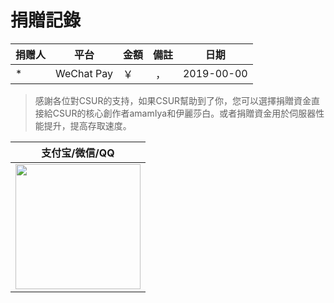 # 捐贈記錄

| 捐赠人       | 平台       | 金額     | 備註                                     | 日期       |
| ------------ | ---------- | -------- | ---------------------------------------- | ---------- |
| \*           | WeChat Pay | ￥ &nbsp;  | &nbsp;，&nbsp;                       | 2019-00-00 |


> 感謝各位對CSUR的支持，如果CSUR幫助到了你，您可以選擇捐贈資金直接給CSUR的核心創作者amamIya和伊麗莎白。或者捐贈資金用於伺服器性能提升，提高存取速度。

|                              支付宝/微信/QQ                              |
| :----------------------------------------------------------------------: |
| <img src="https://gw.alipayobjects.com/zos/rmsportal/GKQYMQdvoelDSjqRzLmo.png" width="200"/> |
